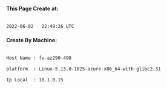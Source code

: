 
   
#### This Page Create at:

```bash

2022-06-02 - 22:49:26 UTC

```

#### Create By Machine:

```bash

Host Name : fv-az290-490

platform  : Linux-5.13.0-1025-azure-x86_64-with-glibc2.31

Ip Local  : 10.1.0.15

```

